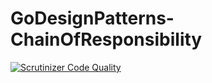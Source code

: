 # GoDesignPatterns-ChainOfResponsibility
[![Scrutinizer Code Quality](https://scrutinizer-ci.com/g/Jagepard/GoDesignPatterns-ChainOfResponsibility/badges/quality-score.png?b=master)](https://scrutinizer-ci.com/g/Jagepard/GoDesignPatterns-ChainOfResponsibility/?branch=master)
